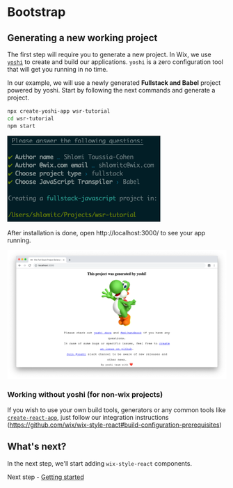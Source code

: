 # Bootstrap

## Generating a new working project
The first step will require you to generate a new project.
In Wix, we use [`yoshi`](https://github.com/wix/yoshi) to create and build our applications. `yoshi` is a zero configuration tool that will get you running in no time.

In our example, we will use a newly generated **Fullstack and Babel** project powered by yoshi. Start by following the next commands and generate a project.

```bash
npx create-yoshi-app wsr-tutorial
cd wsr-tutorial
npm start
```

![New Fullstack proejct](./Assets/GENERATE_PROJECT.png)

After installation is done, open http://localhost:3000/ to see your app running.

![A simple grid with borders](./Assets/NEW_PROJECT.png)

### Working without yoshi (for non-wix projects)
If you wish to use your own build tools, generators or any common tools like [`create-react-app`](https://github.com/facebook/create-react-app), just follow our integration instructions (https://github.com/wix/wix-style-react#build-configuration-prerequisites)

## What's next?

In the next step, we'll start adding `wix-style-react` components.

Next step - [Getting started](./Getting_Started.md)
